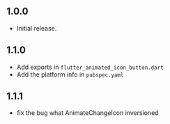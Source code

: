 ## 1.0.0

* Initial release.

## 1.1.0
* Add exports in ```flutter_animated_icon_button.dart```
* Add the platform info in ```pubspec.yaml```

## 1.1.1
* fix the bug what AnimateChangeIcon inversioned
